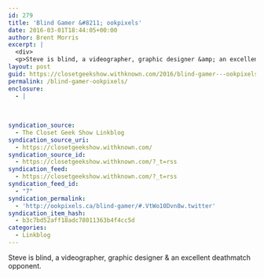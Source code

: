 ```yaml
---
id: 279
title: 'Blind Gamer &#8211; ookpixels'
date: 2016-03-01T18:44:05+00:00
author: Brent Morris
excerpt: |
  <div>
  <p>Steve is blind, a videographer, graphic designer &amp; an excellent deathmatch opponent.</p><p></p></div>
layout: post
guid: https://closetgeekshow.withknown.com/2016/blind-gamer---ookpixels
permalink: /blind-gamer-ookpixels/
enclosure:
  - |
    
    
    
syndication_source:
  - The Closet Geek Show Linkblog
syndication_source_uri:
  - https://closetgeekshow.withknown.com/
syndication_source_id:
  - https://closetgeekshow.withknown.com/?_t=rss
syndication_feed:
  - https://closetgeekshow.withknown.com/?_t=rss
syndication_feed_id:
  - "7"
syndication_permalink:
  - 'http://ookpixels.ca/blind-gamer/#.VtWo10Dvn8w.twitter'
syndication_item_hash:
  - b3c7bd52aff18adc78011363b4f4cc5d
categories:
  - Linkblog
---
```

<div class="known-bookmark">
  <p>
    Steve is blind, a videographer, graphic designer & an excellent deathmatch opponent.
  </p>
  
  <p>
  </p>
</div>